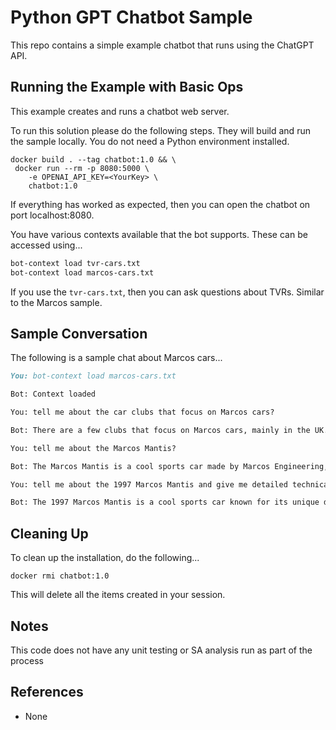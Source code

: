 Python GPT Chatbot Sample
==================

This repo contains a simple example chatbot that runs using the ChatGPT API.

Running the Example with Basic Ops
----------------------------------
This example creates and runs a chatbot web server.

To run this solution please do the following steps. They will build and run the sample locally. You do not need a Python environment installed.

    docker build . --tag chatbot:1.0 && \
     docker run --rm -p 8080:5000 \
        -e OPENAI_API_KEY=<YourKey> \
        chatbot:1.0 

If everything has worked as expected, then you can open the chatbot on port localhost:8080.
    
You have various contexts available that the bot supports. These can be accessed using...

```bash
bot-context load tvr-cars.txt
bot-context load marcos-cars.txt
```

If you use the `tvr-cars.txt`, then you can ask questions about TVRs. Similar to the Marcos sample.

Sample Conversation
-------------------
The following is a sample chat about Marcos cars...

```md
You: bot-context load marcos-cars.txt

Bot: Context loaded

You: tell me about the car clubs that focus on Marcos cars?

Bot: There are a few clubs that focus on Marcos cars, mainly in the UK. The most notable is the Marcos Owners Club. It’s a great place for fans and owners to connect, share tips, and attend events. They organize meetings, shows, and even track days where members can showcase their cars. There might be some local groups or online forums too, where people share their passion for Marcos. If you're interested in joining, those clubs usually have websites where you can find more info on membership and events!

You: tell me about the Marcos Mantis?

Bot: The Marcos Mantis is a cool sports car made by Marcos Engineering, a British company known for building unique and lightweight cars. The Mantis was produced mainly in the late 1970s and early 1980s. It was designed for performance, with a focus on handling and speed. The car had a sleek, aerodynamic look, often featuring a fiberglass body, which helped keep it light. Under the hood, it usually had different engine options, including V6 or V8 engines, giving it a lot of power. The Mantis is pretty rare today, making it a special find for car collectors and enthusiasts. It's admired for its distinct design and the driving experience it offers. If you’re into sports cars with a lot of character, the Mantis is definitely worth learning about!

You: tell me about the 1997 Marcos Mantis and give me detailed technical specifications

Bot: The 1997 Marcos Mantis is a cool sports car known for its unique design and performance. Here are some detailed technical specifications: 1. **Engine**: It typically features a V8 engine, specifically a 4.0 or 4.6-liter Ford V8, which produces around 280-320 horsepower depending on the calibration. 2. **Transmission**: It usually comes with a 5-speed manual gearbox, allowing for a fun driving experience. 3. **Weight**: The Mantis is quite light for a sports car, weighing about 1,050 kg (2,310 lbs), thanks to its fibreglass body. 4. **Performance**: It can go from 0 to 60 mph in around 4.0 to 4.5 seconds, which is impressive for its time. 5. **Top Speed**: The top speed is generally around 150 mph (240 km/h). 6. **Chassis**: The Mantis uses a tubular steel chassis that adds to its strength and rigidity while keeping the weight low. 7. **Brakes**: It has disc brakes on all four corners for good stopping power. 8. **Suspension**: The car is equipped with independent suspension, both at the front and rear, for better handling. This combination of specs makes the Mantis a thrilling car to drive, and it's a collector's item today among Marcos enthusiasts!
```

Cleaning Up
-----------
To clean up the installation, do the following...

    docker rmi chatbot:1.0
        
This will delete all the items created in your session.

Notes
-----
This code does not have any unit testing or SA analysis run as part of the process

References
----------
- None
